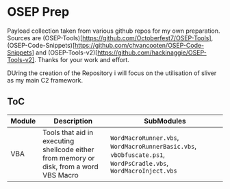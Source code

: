 # OSEP Prep

Payload collection taken from various github repos for my own preparation. Sources are (OSEP-Tools)[https://github.com/Octoberfest7/OSEP-Tools],
(OSEP-Code-Snippets)[https://github.com/chvancooten/OSEP-Code-Snippets] and (OSEP-Tools-v2)[https://github.com/hackinaggie/OSEP-Tools-v2].
Thanks for your work and effort.

DUring the creation of the Repository i will focus on the utilisation of sliver as my main C2 framework.

## ToC

| Module | Description | SubModules |
| ------ | ----------- | ---------- |
| VBA | Tools that aid in executing shellcode either from memory or disk, from a word VBS Macro | `WordMacroRunner.vbs`, `WordMacroRunnerBasic.vbs`, `vbObfuscate.ps1`, `WordPsCradle.vbs`, `WordMacroInject.vbs` |
